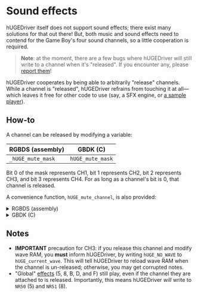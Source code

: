 # Sound effects

hUGEDriver itself does not support sound effects; there exist many solutions for that out there!
But, both music and sound effects need to contend for the Game Boy's four sound channels, so a little cooperation is required.

> **Note**: at the moment, there are a few bugs where hUGEDriver will still write to a channel when it's "released".
> If you encounter any, please [report them](../contact.md)!

hUGEDriver cooperates by being able to arbitrarily "release" channels.
While a channel is "released", hUGEDriver refrains from touching it at all—which leaves it free for other code to use (say, a SFX engine, or [a sample player](https://github.com/DevEd2/SamplePlayer)).

## How-to

A channel can be released by modifying a variable:

RGBDS (assembly)  | GBDK (C)
------------------|----------
`_hUGE_mute_mask` | `hUGE_mute_mask`

Bit 0 of the mask represents CH1, bit 1 represents CH2, bit 2 represents CH3, and bit 3 represents CH4.
For as long as a channel's bit is 0, that channel is released.

A convenience function, `hUGE_mute_channel`, is also provided:

<details><summary>RGBDS (assembly)</summary>

Call `hUGE_mute_channel` with `b` containing the channel's ID minus one (so between 0 and 3 inclusive), and `c` being `0` to release the channel, or `1` to unmute it.

</details>

<details><summary>GBDK (C)</summary>

Call `hUGE_mute_channel`; see `hUGEDriver.h` for the corresponding arguments.

</details>

## Notes

- **IMPORTANT** precaution for CH3: if you release this channel and modify wave RAM, you **must** inform hUGEDriver, by writing `hUGE_NO_WAVE` to `hUGE_current_wave`.
  This will tell hUGEDriver to reload wave RAM when the channel is un-released; otherwise, you may get corrupted notes.
- "Global" [effects](../hUGETracker/effect_reference.md) (5, 8, B, D, and F) still play, even if the channel they are attached to is released.
  Importantly, this means hUGEDriver *will* write to `NR50` (5) and `NR51` (8).

